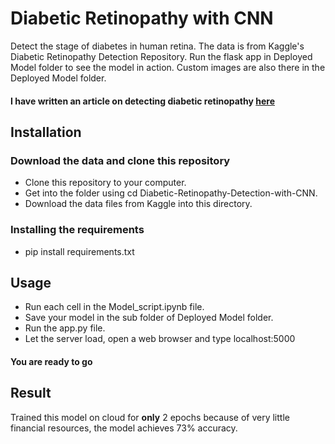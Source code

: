 # Diabetic Retinopathy with CNN
Detect the stage of diabetes in human retina. The data is from Kaggle's Diabetic Retinopathy Detection Repository.
Run the flask app in Deployed Model folder to see the model in action.
Custom images are also there in the Deployed Model folder.
#### I have written an article on detecting diabetic retinopathy [here](https://medium.com/@s.ganjoo96/diabetic-retinopathy-detection-with-resnet50-b621514bd22b)
## Installation
### Download the data and clone this repository
* Clone this repository to your computer.
* Get into the folder using cd Diabetic-Retinopathy-Detection-with-CNN.
* Download the data files from Kaggle into this directory.
### Installing the requirements
* pip install requirements.txt
## Usage
* Run each cell in the Model_script.ipynb file. 
* Save your model in the sub folder of Deployed Model folder.
* Run the app.py file.
* Let the server load, open a web browser and type localhost:5000
#### You are ready to go
## Result
Trained this model on cloud for **only** 2 epochs because of very little financial resources, the model achieves 73% accuracy.
